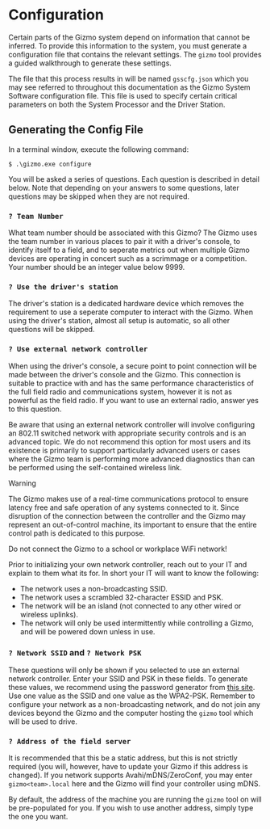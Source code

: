 # Configuration

Certain parts of the Gizmo system depend on information that cannot be
inferred.  To provide this information to the system, you must
generate a configuration file that contains the relevant settings.
The `gizmo` tool provides a guided walkthrough to generate these
settings.

The file that this process results in will be named `gsscfg.json`
which you may see referred to throughout this documentation as the
Gizmo System Software configuration file.  This file is used to
specify certain critical parameters on both the System Processor and
the Driver Station.

## Generating the Config File

In a terminal window, execute the following command:

```
$ .\gizmo.exe configure
```

You will be asked a series of questions.  Each question is described
in detail below.  Note that depending on your answers to some
questions, later questions may be skipped when they are not required.

### `? Team Number`

What team number should be associated with this Gizmo?  The Gizmo uses
the team number in various places to pair it with a driver's console,
to identify itself to a field, and to seperate metrics out when
multiple Gizmo devices are operating in concert such as a scrimmage or
a competition.  Your number should be an integer value below 9999.

### `? Use the driver's station`

The driver's station is a dedicated hardware device which removes the
requirement to use a seperate computer to interact with the Gizmo.
When using the driver's station, almost all setup is automatic, so all
other questions will be skipped.


### `? Use external network controller`

When using the driver's console, a secure point to point connection
will be made between the driver's console and the Gizmo.  This
connection is suitable to practice with and has the same performance
characteristics of the full field radio and communications system,
however it is not as powerful as the field radio.  If you want to use
an external radio, answer yes to this question.

Be aware that using an external network controller will involve
configuring an 802.11 switched network with appropriate security
controls and is an advanced topic.  We do not recommend this option
for most users and its existence is primarily to support particularly
advanced users or cases where the Gizmo team is performing more
advanced diagnostics than can be performed using the self-contained
wireless link.

> [!WARNING]
>
> The Gizmo makes use of a real-time communications protocol to ensure
> latency free and safe operation of any systems connected to it.
> Since disruption of the connection between the controller and the
> Gizmo may represent an out-of-control machine, its important to
> ensure that the entire control path is dedicated to this purpose.
>
> Do not connect the Gizmo to a school or workplace WiFi network!
>
> Prior to initializing your own network controller, reach out to your
> IT and explain to them what its for.  In short your IT will want to
> know the following:
>
>   * The network uses a non-broadcasting SSID.
>   * The network uses a scrambled 32-character ESSID and PSK.
>   * The network will be an island (not connected to any other wired
>     or wireless uplinks).
>   * The network will only be used intermittently while controlling a
>     Gizmo, and will be powered down unless in use.

### `? Network SSID` and `? Network PSK`

These questions will only be shown if you selected to use an external
network controller.  Enter your SSID and PSK in these fields.  To
generate these values, we recommend using the password generator from
[this
site](https://www.random.org/passwords/?num=2&len=32&format=html&rnd=new).
Use one value as the SSID and one value as the WPA2-PSK.  Remember to
configure your network as a non-broadcasting network, and do not join
any devices beyond the Gizmo and the computer hosting the `gizmo` tool
which will be used to drive.

### `? Address of the field server`

It is recommended that this be a static address, but this is not
strictly required (you will, however, have to update your Gizmo if
this address is changed).  If you network supports
Avahi/mDNS/ZeroConf, you may enter `gizmo<team>.local` here and the
Gizmo will find your controller using mDNS.

By default, the address of the machine you are running the `gizmo`
tool on will be pre-populated for you.  If you wish to use another
address, simply type the one you want.
